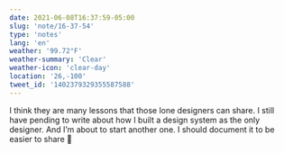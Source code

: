 ```yaml
---
date: 2021-06-08T16:37:59-05:00
slug: 'note/16-37-54'
type: 'notes'
lang: 'en'
weather: '99.72°F'
weather-summary: 'Clear'
weather-icon: 'clear-day'
location: '26,-100'
tweet_id: '1402379329355587588'
---
```

I think they are many lessons that those lone designers can share. I still have pending to write about how I built a design system as the only designer. And I’m about to start another one. I should document it to be easier to share 🤔